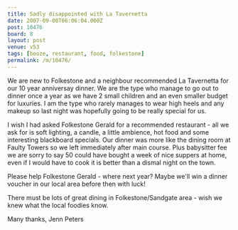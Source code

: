 ```yaml
---
title: Sadly disappointed with La Tavernetta
date: 2007-09-08T06:06:04.000Z
post: 10476
board: 8
layout: post
venue: v53
tags: [booze, restaurant, food, folkestone]
permalink: /m/10476/
---
```

We are new to Folkestone and a neighbour recommended La Tavernetta for our 10 year anniversay dinner. We are the type who manage to go out to dinner once a year as we have 2 small children and an even smaller budget for luxuries. I am the type who rarely manages to wear high heels and any makeup so last night was hopefully going to be really special for us.

I wish I had asked Folkestone Gerald for a recommended restaurant - all we ask for is soft lighting, a candle, a little ambience, hot food and some interesting blackboard specials. Our dinner was more like the dining room at Faulty Towers so we left immediately after main course. Plus babysitter fee we are sorry to say 50 could have bought a week of nice suppers at home, even if I would have to cook it is better than a dismal night on the town.

Please help Folkestone Gerald - where next year? Maybe we'll win a dinner voucher in our local area before then with luck!

There must be lots of great dining in Folkestone/Sandgate area - wish we knew what the local foodies know.

Many thanks, Jenn Peters
